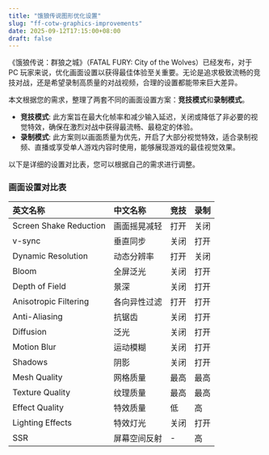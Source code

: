 ```yaml
---
title: "饿狼传说图形优化设置"
slug: "ff-cotw-graphics-improvements"
date: 2025-09-12T17:15:00+08:00
draft: false
---
```


《饿狼传说：群狼之城》（FATAL FURY: City of the Wolves）已经发布，对于 PC 玩家来说，优化画面设置以获得最佳体验至关重要。无论是追求极致流畅的竞技对战，还是希望录制高质量的对战视频，合理的设置都能带来巨大差异。

本文根据您的需求，整理了两套不同的画面设置方案：**竞技模式**和**录制模式**。

- **竞技模式**: 此方案旨在最大化帧率和减少输入延迟，关闭或降低了非必要的视觉特效，确保在激烈对战中获得最流畅、最稳定的体验。
- **录制模式**: 此方案则以画面质量为优先，开启了大部分视觉特效，适合录制视频、直播或享受单人游戏内容时使用，能够展现游戏的最佳视觉效果。

以下是详细的设置对比表，您可以根据自己的需求进行调整。

### 画面设置对比表

| 英文名称 | 中文名称 | 竞技 | 录制 |
| :---------------------- | :-------------------- | :--------------- | :------------- |
| Screen Shake Reduction  | 画面摇晃减轻          | 打开             | 关闭           |
| v-sync                  | 垂直同步              | 关闭             | 打开           |
| Dynamic Resolution      | 动态分辨率            | 打开             | 关闭           |
| Bloom                   | 全屏泛光              | 关闭             | 打开           |
| Depth of Field          | 景深                  | 关闭             | 打开           |
| Anisotropic Filtering   | 各向异性过滤          | 打开             | 打开           |
| Anti-Aliasing           | 抗锯齿                | 关闭             | 打开           |
| Diffusion               | 泛光                  | 关闭             | 打开           |
| Motion Blur             | 运动模糊              | 关闭             | 打开           |
| Shadows                 | 阴影                  | 关闭             | 打开           |
| Mesh Quality            | 网格质量              | 最高             | 最高           |
| Texture Quality         | 纹理质量              | 最高             | 最高           |
| Effect Quality          | 特效质量              | 低               | 高             |
| Lighting Effects        | 特效灯光              | 关闭             | 打开           |
| SSR                     | 屏幕空间反射          | -                | 高             |
